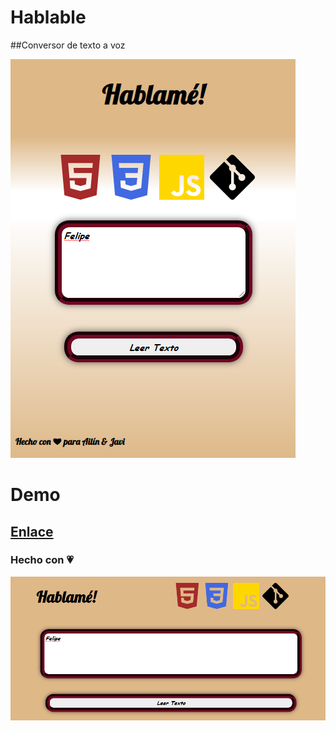 # Hablable
##Conversor de texto a voz


![image info](./Screenshot.png)

# Demo 
## [Enlace](https://feli87.github.io/Hablame/)
### Hecho con :heartpulse:


![image info](./Screenshot0.png)
